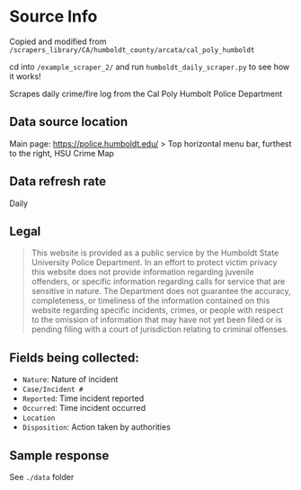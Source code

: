 # Source Info

Copied and modified from `/scrapers_library/CA/humboldt_county/arcata/cal_poly_humboldt`

cd into `/example_scraper_2/` and run `humboldt_daily_scraper.py` to see how it works!

Scrapes daily crime/fire log from the Cal Poly Humbolt Police Department

## Data source location

Main page: https://police.humboldt.edu/ > Top horizontal menu bar, furthest to the right, HSU Crime Map

## Data refresh rate

Daily

## Legal

>This website is provided as a public service by the Humboldt State University Police Department. In an effort to protect victim privacy this website does not provide information regarding juvenile offenders, or specific information regarding calls for service that are sensitive in nature. The Department does not guarantee the accuracy, completeness, or timeliness of the information contained on this website regarding specific incidents, crimes, or people with respect to the omission of information that may have not yet been filed or is pending filing with a court of jurisdiction relating to criminal offenses.

## Fields being collected:

* `Nature`: Nature of incident
* `Case/Incident #`
* `Reported`: Time incident reported
* `Occurred`: Time incident occurred
* `Location`
* `Disposition`: Action taken by authorities

## Sample response

See `./data` folder
